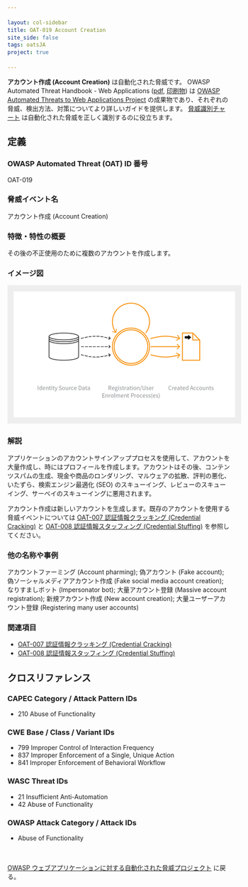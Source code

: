 ```yaml
---

layout: col-sidebar
title: OAT-019 Account Creation
site_side: false
tags: oatsJA
project: true

---
```


**アカウント作成 (Account Creation)** は自動化された脅威です。 OWASP Automated Threat Handbook - Web Applications ([pdf](https://github.com/OWASP/www-project-automated-threats-to-web-applications/tree/master/assets/files/EN), [印刷物](http://www.lulu.com/shop/owasp-foundation/automated-threat-handbook/paperback/product-23540699.html)) は [OWASP Automated Threats to Web Applications Project](../../../) の成果物であり、それぞれの脅威、検出方法、対策についてより詳しいガイドを提供します。 [脅威識別チャート](https://www.owasp.org/www-project-automated-threats-to-web-applications/assets/files/oat-ontology-decision-chart.pdf) は自動化された脅威を正しく識別するのに役立ちます。

## 定義
### OWASP Automated Threat (OAT) ID 番号
OAT-019

### 脅威イベント名
アカウント作成 (Account Creation)

### 特徴・特性の概要
その後の不正使用のために複数のアカウントを作成します。

### イメージ図
<img alt="Indicative diagram for OAT-019" src="images/500px-OAT-019_Account_Creation.png" style="background-color:#eeeeee;padding:1em;">

### 解説
アプリケーションのアカウントサインアッププロセスを使用して、アカウントを大量作成し、時にはプロフィールを作成します。アカウントはその後、コンテンツスパムの生成、現金や商品のロンダリング、マルウェアの拡散、評判の悪化、いたずら、検索エンジン最適化 (SEO) のスキューイング、レビューのスキューイング、サーベイのスキューイングに悪用されます。

アカウント作成は新しいアカウントを生成します。既存のアカウントを使用する脅威イベントについては [OAT-007 認証情報クラッキング (Credential Cracking)](OAT-007_Credential_Cracking.md) と [OAT-008 認証情報スタッフィング (Credential Stuffing)](OAT-008_Credential_Stuffing.md) を参照してください。


### 他の名称や事例
アカウントファーミング (Account pharming); 偽アカウント (Fake account); 偽ソーシャルメディアアカウント作成 (Fake social media account creation); なりすましボット (Impersonator bot); 大量アカウント登録 (Massive account registration); 新規アカウント作成 (New account creation); 大量ユーザーアカウント登録 (Registering many user accounts)

### 関連項目
* [OAT-007 認証情報クラッキング (Credential Cracking)](OAT-007_Credential_Cracking.md)
* [OAT-008 認証情報スタッフィング (Credential Stuffing)](OAT-008_Credential_Stuffing.md)

## クロスリファレンス
### CAPEC Category / Attack Pattern IDs
* 210 Abuse of Functionality

### CWE Base / Class / Variant IDs
* 799 Improper Control of Interaction Frequency
* 837 Improper Enforcement of a Single, Unique Action
* 841 Improper Enforcement of Behavioral Workflow

### WASC Threat IDs
* 21 Insufficient Anti-Automation
* 42 Abuse of Functionality

### OWASP Attack Category / Attack IDs
* Abuse of Functionality

<br/><br/>[OWASP ウェブアプリケーションに対する自動化された脅威プロジェクト](../../../) に戻る。<br/><br/>
